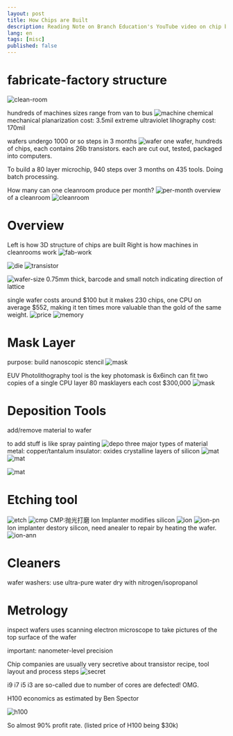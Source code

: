 ```yaml
---
layout: post
title: How Chips are Built
description: Reading Note on Branch Education's YouTube video on chip building
lang: en
tags: [misc]
published: false
---
```




fabricate-factory structure
===========================

![clean-room](../learn/fab-fac.png)

hundreds of machines sizes range from van to bus
![machine](../learn/fab-machine.png)
chemical mechanical planarization cost: 3.5mil
extreme ultraviolet lihography cost: 170mil

wafers undergo 1000 or so steps in 3 months
![wafer](../learn/fab-wafer.png)
one wafer, hundreds of chips, each contains 26b transistors. each are cut out, tested, packaged into computers.

To build a 80 layer microchip, 940 steps over 3 months on 435 tools. Doing batch processing.

How many can one cleanroom produce per month?
![per-month](../learn/cpu-per-month.png)
overview of a cleanroom
![cleanroom](../learn/cleanroom-overview.png)

Overview
========

Left is how 3D structure of chips are built
Right is how machines in cleanrooms work
![fab-work](../learn/fab-work.png)

![die](../learn/die.png)
![transistor](../learn/transistor.png)

![wafer-size](../learn/wafer-0.png)
0.75mm thick, barcode and small notch indicating direction of lattice

single wafer costs around $100
but it makes 230 chips, one CPU on average $552, making it ten times more valuable than the gold of the same weight.
![price](../learn/price.png)
![memory](../learn/wafer.png)

Mask Layer
==========
purpose: build nanoscopic stencil
![mask](../learn/mask-layer.png)

EUV Photolithography tool is the key
photomask is 6x6inch
can fit two copies of a single CPU layer
80 masklayers each cost $300,000
![mask](../learn/mask-layer-1.png)

Deposition Tools
================
add/remove material to wafer

to add stuff is like spray painting
![depo](../learn/depo.png)
three major types of material
metal: copper/tantalum
insulator: oxides
crystalline layers of silicon
![mat](../learn/materials.png)
![mat](../learn/materials-metal.png)

![mat](../learn/materials-all.png)


Etching tool
============
![etch](../learn/etching.png)
![cmp](../learn/cmp.png)
CMP:抛光打磨
Ion Implanter modifies silicon
![ion](../learn/ion.png)
![ion-pn](../learn/ion-pn.png)
Ion implanter destory silicon,
need anealer to repair by heating the wafer.
![ion-ann](../learn/ion-annealer.png)

Cleaners
========
wafer washers: use ultra-pure water
dry with  nitrogen/isopropanol

Metrology
=========
inspect wafers
uses scanning electron microscope to take pictures of the top surface of the wafer

important: nanometer-level precision

Chip companies are usually very secretive about transistor recipe, tool layout and process steps
![secret](../learn/secret.png)

i9 i7 i5 i3 are so-called due to number of cores are defected! OMG.

H100 economics as estimated by Ben Spector

![h100](../learn/h100-economics-ben-spector.png)

So almost 90% profit rate. (listed price of H100 being $30k)
